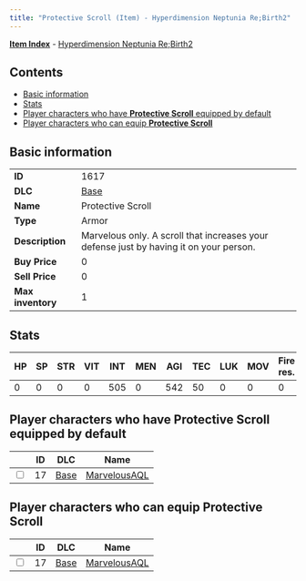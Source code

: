 ```yaml
---
title: "Protective Scroll (Item) - Hyperdimension Neptunia Re;Birth2"
---
```


[**Item Index**](/neptunia/rb2/item/index.html) - [Hyperdimension Neptunia Re;Birth2](/neptunia/rb2)

## Contents

- [Basic information](#basic-information)
- [Stats](#stats)
- [Player characters who have **Protective Scroll** equipped by default](#player-characters-who-have-protective-scroll-equipped-by-default)
- [Player characters who can equip **Protective Scroll**](#player-characters-who-can-equip-protective-scroll)

## Basic information

|   |   |
| -- | -- |
| **ID** | 1617 |
| **DLC** | [Base](/neptunia/rb2/dlc/0-base.html) |
| **Name** | Protective Scroll |
| **Type** | Armor |
| **Description** | Marvelous only. A scroll that increases your defense just by having it on your person. |
| **Buy Price** | 0 |
| **Sell Price** | 0 |
| **Max inventory** | 1 |

## Stats

| HP | SP | STR | VIT | INT | MEN | AGI | TEC | LUK | MOV | Fire res. | Ice res. | Wind res. | Lightning res. |
| -- | -- | --- | --- | --- | --- | --- | --- | --- | --- | --------- | -------- | --------- | -------------- |
| 0 | 0 | 0 | 0 | 505 | 0 | 542 | 50 | 0 | 0 | 0 | 0 | 0 | 0 |

## Player characters who have **Protective Scroll** equipped by default

|    | ID | DLC | Name |
| -- | -- | --- | ---- |
| <input type="checkbox" id="rb2-player-0-17" class="trackbox" /> | 17 | [Base](/neptunia/rb2/dlc/0-base.html) | [MarvelousAQL](/neptunia/rb2/player/0-17-marvelousaql.html) |

## Player characters who can equip **Protective Scroll**

|    | ID | DLC | Name |
| -- | -- | --- | ---- |
| <input type="checkbox" id="rb2-player-0-17" class="trackbox" /> | 17 | [Base](/neptunia/rb2/dlc/0-base.html) | [MarvelousAQL](/neptunia/rb2/player/0-17-marvelousaql.html) |